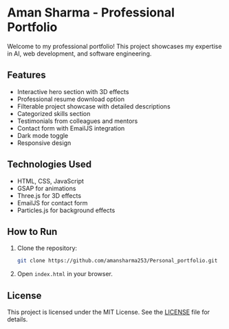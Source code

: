 # Aman Sharma - Professional Portfolio

Welcome to my professional portfolio! This project showcases my expertise in AI, web development, and software engineering.

## Features
- Interactive hero section with 3D effects
- Professional resume download option
- Filterable project showcase with detailed descriptions
- Categorized skills section
- Testimonials from colleagues and mentors
- Contact form with EmailJS integration
- Dark mode toggle
- Responsive design

## Technologies Used
- HTML, CSS, JavaScript
- GSAP for animations
- Three.js for 3D effects
- EmailJS for contact form
- Particles.js for background effects

## How to Run
1. Clone the repository:
   ```bash
   git clone https://github.com/amansharma253/Personal_portfolio.git
   ```
2. Open `index.html` in your browser.

## License
This project is licensed under the MIT License. See the [LICENSE](LICENSE) file for details.
